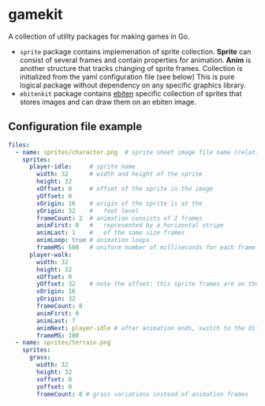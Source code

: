# gamekit

A collection of utility packages for making games in Go.

- `sprite` package contains implemenation of sprite collection.
**Sprite** can consist of several frames and contain properties for animation.
**Anim** is another structure that tracks changing of sprite frames.
Collection is initialized from the yaml configuration file (see below)
This is pure logical package without dependency on any specific graphics library.
- `ebitenkit` package contains [ebiten](https://github.com/hajimehoshi/ebiten) 
specific collection of sprites that stores images and can draw them on an
ebiten image.

## Configuration file example

```yaml
files:
  - name: sprites/character.png  # sprite sheet image file name (relative to the executable)
    sprites:
      player-idle:     # sprite name
        width: 32      # width and height of the sprite
        height: 32
        xOffset: 0     # offset of the sprite in the image
        yOffset: 0
        xOrigin: 16    # origin of the sprite is at the
        yOrigin: 32    #   foot level
        frameCount: 2  # animation consists of 2 frames
        animFirst: 0   #   represented by a horizontal stripe 
        animLast: 1    #   of the same size frames
        animLoop: true # animation loops
        frameMS: 500   # uniform number of milliseconds for each frame
      player-walk:
        width: 32
        height: 32
        xOffset: 0
        yOffset: 32    # note the offset: this sprite frames are on the second row in the image
        xOrigin: 16
        yOrigin: 32
        frameCount: 8
        animFirst: 0
        animLast: 7
        animNext: player-idle # after animation ends, switch to the different animation
        frameMS: 100
  - name: sprites/terrain.png
    sprites:
      grass:
        width: 32
        height: 32
        xoffset: 0
        yoffset: 0
        frameCount: 8 # grass variations instead of animation frames
```
